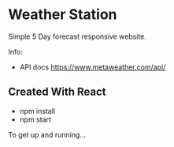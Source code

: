 # Weather Station

Simple 5 Day forecast responsive website.

Info:

- API docs https://www.metaweather.com/api/

## Created With React

- npm install
- npm start 

To get up and running...
